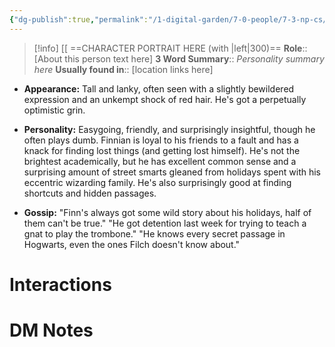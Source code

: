 ```yaml
---
{"dg-publish":true,"permalink":"/1-digital-garden/7-0-people/7-3-np-cs/finnian-finn-o-malley/","tags":["#person","hogwarts","student","hufflepuff"]}
---
```


>[!info] 
>[[ ==CHARACTER PORTRAIT HERE (with |left|300)==
>**Role**:: [About this person text here]
>**3 Word Summary**:: *Personality summary here*
>**Usually found in**:: [location links here]

- **Appearance:** Tall and lanky, often seen with a slightly bewildered expression and an unkempt shock of red hair. He's got a perpetually optimistic grin.
    
- **Personality:** Easygoing, friendly, and surprisingly insightful, though he often plays dumb. Finnian is loyal to his friends to a fault and has a knack for finding lost things (and getting lost himself). He's not the brightest academically, but he has excellent common sense and a surprising amount of street smarts gleaned from holidays spent with his eccentric wizarding family. He's also surprisingly good at finding shortcuts and hidden passages.
    
- **Gossip:** "Finn's always got some wild story about his holidays, half of them can't be true." "He got detention last week for trying to teach a gnat to play the trombone." "He knows every secret passage in Hogwarts, even the ones Filch doesn't know about."
    


# Interactions


# DM Notes


